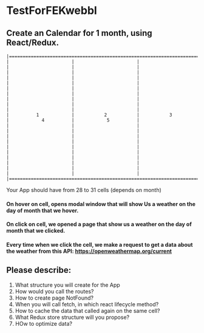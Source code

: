 # TestForFEKwebbl

## Create an Calendar for 1 month, using React/Redux.

```
|=======================================================================================================================|
|                       |                       |                       |                       |                       |
|                       |                       |                       |                       |                       |
|                       |                       |                       |                       |                       |
|                       |                       |                       |                       |                       |
|                       |                       |                       |                       |                       |
|          1            |           2           |           3           |            4          |            5          |
|                       |                       |                       |                       |                       |
|                       |                       |                       |                       |                       |
|                       |                       |                       |                       |                       |
|                       |                       |                       |                       |                       |
|                       |                       |                       |                       |                       |
|=======================================================================================================================|
```

Your App should have from 28 to 31 cells (depends on month)

#### On hover on cell, opens modal window that will show Us a weather on the day of month that we hover.
#### On click on cell, we opened a page that show us a weather on the day of month that we clicked.
#### Every time when we click the cell, we make a request to get a data about the weather from this API: https://openweathermap.org/current

## Please describe:
1) What structure you will create for the App
2) How would you call the routes?
3) How to create page NotFound?
4) When you will call fetch, in which react lifecycle method?
5) How to cache the data that called again on the same cell?
6) What Redux store structure will you propose?
7) HOw to optimize data?
